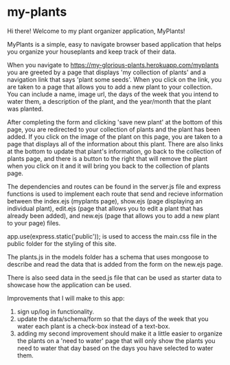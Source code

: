 # my-plants

Hi there! Welcome to my plant organizer application, MyPlants!

MyPlants is a simple, easy to navigate browser based application that helps you organize your houseplants and keep track of their data.

When you navigate to https://my-glorious-plants.herokuapp.com/myplants you are greeted by a page that displays 'my collection of plants' and a navigation link that says 'plant some seeds'. When you click on the link, you are taken to a page that allows you to add a new plant to your collection. You can include a name, image url, the days of the week that you intend to water them, a description of the plant, and the year/month that the plant was planted.

After completing the form and clicking 'save new plant' at the bottom of this page, you are redirected to your collection of plants and the plant has been added. If you click on the image of the plant on this page, you are taken to a page that displays all of the information about this plant. There are also links at the bottom to update that plant's information, go back to the collection of plants page, and there is a button to the right that will remove the plant when you click on it and it will bring you back to the collection of plants page.

The dependencies and routes can be found in the server.js file and express functions is used to implement each route that send and recieve information between the index.ejs (myplants page), show.ejs (page displaying an individual plant), edit.ejs (page that allows you to edit a plant that has already been added), and new.ejs (page that allows you to add a new plant to your page) files.

app.use(express.static('public')); is used to access the main.css file in the public folder for the styling of this site.

The plants.js in the models folder has a schema that uses mongoose to describe and read the data that is added from the form on the new.ejs page.

There is also seed data in the seed.js file that can be used as starter data to showcase how the application can be used.

Improvements that I will make to this app:
1. sign up/log in functionality.
2. update the data/schema/form so that the days of the week that you water each plant is a check-box instead of a text-box.
2. adding my second improvement should make it a little easier to organize the plants on a 'need to water' page that will only show the plants you need to water that day based on the days you have selected to water them. 
